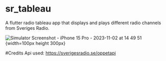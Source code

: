 # sr_tableau
A flutter radio tableau app that displays and plays different radio channels from Sveriges Radio.

![Simulator Screenshot - iPhone 15 Pro - 2023-11-02 at 14 49 51](https://github.com/Juandr0/sr_tableau/assets/47304533/b7ca2179-e2f6-41cd-8291-9a430b9b7185) {width=100px height 300px}


#Credits
Api used: https://sverigesradio.se/oppetapi
